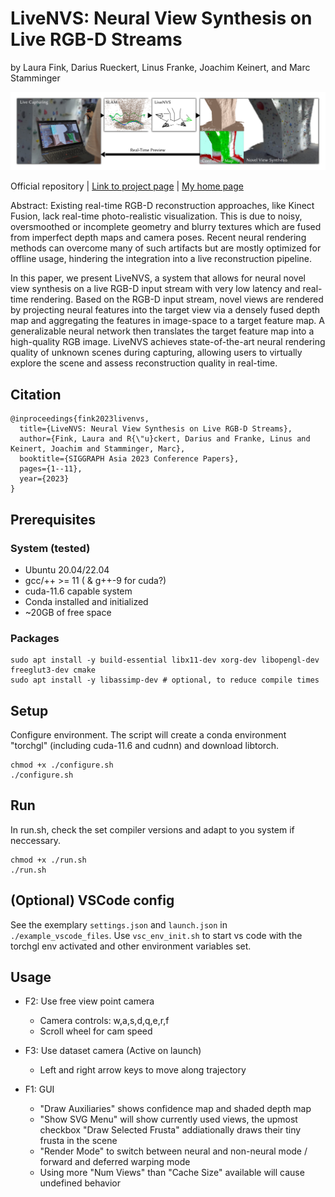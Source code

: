 # LiveNVS: Neural View Synthesis on Live RGB-D Streams
by Laura Fink, Darius Rueckert, Linus Franke, Joachim Keinert, and Marc Stamminger


![teaser](teaser.png)

Official repository   |   [Link to project page](https://lorafib.github.io/livenvs/)   |   [My home page](https://lorafib.github.io/)

Abstract: 
Existing real-time RGB-D reconstruction approaches, like Kinect Fusion, lack real-time photo-realistic visualization. This is due to noisy, oversmoothed or incomplete geometry and blurry textures which are fused from imperfect depth maps and camera poses. Recent neural rendering methods can overcome many of such artifacts but are mostly optimized for offline usage, hindering the integration into a live reconstruction pipeline.

In this paper, we present LiveNVS, a system that allows for neural novel view synthesis on a live RGB-D input stream with very low latency and real-time rendering. Based on the RGB-D input stream, novel views are rendered by projecting neural features into the target view via a densely fused depth map and aggregating the features in image-space to a target feature map. A generalizable neural network then translates the target feature map into a high-quality RGB image. LiveNVS achieves state-of-the-art neural rendering quality of unknown scenes during capturing, allowing users to virtually explore the scene and assess reconstruction quality in real-time. 



  
## Citation

```
@inproceedings{fink2023livenvs,
  title={LiveNVS: Neural View Synthesis on Live RGB-D Streams},
  author={Fink, Laura and R{\"u}ckert, Darius and Franke, Linus and Keinert, Joachim and Stamminger, Marc},
  booktitle={SIGGRAPH Asia 2023 Conference Papers},
  pages={1--11},
  year={2023}
}
```


## Prerequisites

### System (tested)
* Ubuntu 20.04/22.04
* gcc/++ >= 11 ( & g++-9 for cuda?)
* cuda-11.6 capable system
* Conda installed and initialized
* ~20GB of free space

### Packages
```
sudo apt install -y build-essential libx11-dev xorg-dev libopengl-dev freeglut3-dev cmake
sudo apt install -y libassimp-dev # optional, to reduce compile times
```

## Setup

Configure environment. The script will create a conda environment "torchgl" (including cuda-11.6 and cudnn) and download libtorch.
```
chmod +x ./configure.sh
./configure.sh
```

## Run

In run.sh, check the set compiler versions and adapt to you system if neccessary. 

```
chmod +x ./run.sh
./run.sh
```

## (Optional) VSCode config
See the exemplary ```settings.json``` and ```launch.json``` in ```./example_vscode_files```. Use  ```vsc_env_init.sh``` to start vs code with the torchgl env activated and other environment variables set.



## Usage

* F2: Use free view point camera
    * Camera controls: w,a,s,d,q,e,r,f
    * Scroll wheel for cam speed
* F3: Use dataset camera (Active on launch)
    * Left and right arrow keys to move along trajectory

* F1: GUI
    * "Draw Auxiliaries" shows confidence map and shaded depth map
    * "Show SVG Menu" will show currently used views, the upmost checkbox "Draw Selected Frusta" addiationally draws their tiny frusta in the scene 
    * "Render Mode" to switch between neural and non-neural mode / forward and deferred warping mode
    * Using more "Num Views" than "Cache Size" available will cause undefined behavior

